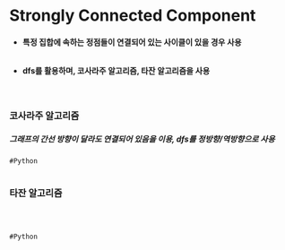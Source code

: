# Strongly Connected Component
<h4>

  - 특정 집합에 속하는 정점들이 연결되어 있는 사이클이 있을 경우 사용<br><br>

  - dfs를 활용하며, 코사라주 알고리즘, 타잔 알고리즘을 사용<br>
    
</h4>
<br>
<h3>
코사라주 알고리즘
</h3>
<h5>
그래프의 간선 방향이 달라도 연결되어 있음을 이용, dfs를 정방향/역방향으로 사용<br>
</h5>

```
#Python


```

<h3>
타잔 알고리즘
</h3>
<h5>
<br>
</h5>

```
#Python


```

